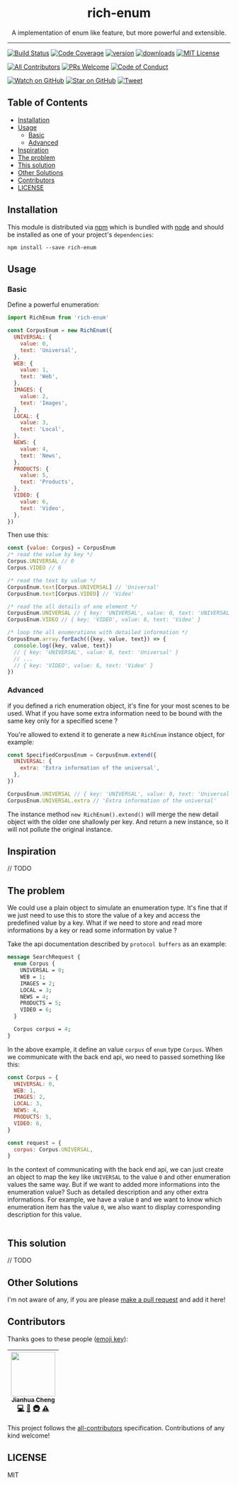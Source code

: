 <div align="center">
<h1>rich-enum</h1>

<p>A implementation of enum like feature, but more powerful and extensible. </p>
</div>

<hr />

[![Build Status][build-badge]][build]
[![Code Coverage][coverage-badge]][coverage]
[![version][version-badge]][package]
[![downloads][downloads-badge]][npmtrends]
[![MIT License][license-badge]][license]

[![All Contributors](https://img.shields.io/badge/all_contributors-1-orange.svg?style=flat-square)](#contributors)
[![PRs Welcome][prs-badge]][prs]
[![Code of Conduct][coc-badge]][coc]

[![Watch on GitHub][github-watch-badge]][github-watch]
[![Star on GitHub][github-star-badge]][github-star]
[![Tweet][twitter-badge]][twitter]

## Table of Contents

<!-- START doctoc generated TOC please keep comment here to allow auto update -->

<!-- DON'T EDIT THIS SECTION, INSTEAD RE-RUN doctoc TO UPDATE -->

* [Installation](#installation)
* [Usage](#usage)
  * [Basic](#basic)
  * [Advanced](#advanced)
* [Inspiration](#inspiration)
* [The problem](#the-problem)
* [This solution](#this-solution)
* [Other Solutions](#other-solutions)
* [Contributors](#contributors)
* [LICENSE](#license)

<!-- END doctoc generated TOC please keep comment here to allow auto update -->

## Installation

This module is distributed via [npm][npm] which is bundled with [node][node] and
should be installed as one of your project's `dependencies`:

```
npm install --save rich-enum
```

## Usage

### Basic

Define a powerful enumeration:

```javascript
import RichEnum from 'rich-enum'

const CorpusEnum = new RichEnum({
  UNIVERSAL: {
    value: 0,
    text: 'Universal',
  },
  WEB: {
    value: 1,
    text: 'Web',
  },
  IMAGES: {
    value: 2,
    text: 'Images',
  },
  LOCAL: {
    value: 3,
    text: 'Local',
  },
  NEWS: {
    value: 4,
    text: 'News',
  },
  PRODUCTS: {
    value: 5,
    text: 'Products',
  },
  VIDEO: {
    value: 6,
    text: 'Video',
  },
})
```

Then use this:

```javascript
const {value: Corpus} = CorpusEnum
/* read the value by key */
Corpus.UNIVERSAL // 0
Corpus.VIDEO // 6

/* read the text by value */
CorpusEnum.text[Corpus.UNIVERSAL] // 'Universal'
CorpusEnum.text[Corpus.VIDEO] // 'Video'

/* read the all details of one element */
CorpusEnum.UNIVERSAL // { key: 'UNIVERSAL', value: 0, text: 'UNIVERSAL' }
CorpusEnum.VIDEO // { key: 'VIDEO', value: 6, text: 'Video' }

/* loop the all enumerations with detailed information */
CorpusEnum.array.forEach(({key, value, text}) => {
  console.log({key, value, text})
  // { key: 'UNIVERSAL', value: 0, text: 'Universal' }
  // ...
  // { key: 'VIDEO', value: 6, text: 'Video' }
})
```

### Advanced

if you defined a rich enumeration object, it's fine for your most scenes to be used. What if you have some extra information need to be bound with the same key only for a specified scene ?

You're allowed to extend it to generate a new `RichEnum` instance object, for example:

```javascript
const SpecifiedCorpusEnum = CorpusEnum.extend({
  UNIVERSAL: {
    extra: 'Extra information of the universal',
  },
})

CorpusEnum.UNIVERSAL // { key: 'UNIVERSAL', value: 0, text: 'Universal', extra: 'Extra information of the universal' }
CorpusEnum.UNIVERSAL.extra // 'Extra information of the universal'
```

The instance method `new RichEnum().extend()` will merge the new detail object with the older one shallowly per key. And return a new instance, so it will not pollute the original instance.

## Inspiration

// TODO

## The problem

We could use a plain object to simulate an enumeration type. It's fine that if we just need to use this to store the value of a key and access the predefined value by a key. What if we need to store and read more informations by a key or read some information by value ?

Take the api documentation described by `protocol buffers` as an example:

```proto
message SearchRequest {
  enum Corpus {
    UNIVERSAL = 0;
    WEB = 1;
    IMAGES = 2;
    LOCAL = 3;
    NEWS = 4;
    PRODUCTS = 5;
    VIDEO = 6;
  }

  Corpus corpus = 4;
}
```

In the above example, it define an value `corpus` of `enum` type `Corpus`. When we communicate with the back end api, wo need to passed something like this:

```javascript
const Corpus = {
  UNIVERSAL: 0,
  WEB: 1,
  IMAGES: 2,
  LOCAL: 3,
  NEWS: 4,
  PRODUCTS: 5,
  VIDEO: 6,
}

const request = {
  corpus: Corpus.UNIVERSAL,
}
```

In the context of communicating with the back end api, we can just create an object to map the key like `UNIVERSAL` to the value `0` and other enumeration values the same way. But if we want to added more informations into the enumeration value? Such as detailed description and any other extra informations. For example, we have a value `0` and we want to know which enumeration item has the value `0`, we also want to display corresponding description for this value.

```

```

## This solution

// TODO

## Other Solutions

I'm not aware of any, if you are please [make a pull request][prs] and add it
here!

## Contributors

Thanks goes to these people ([emoji key][emojis]):

<!-- ALL-CONTRIBUTORS-LIST:START - Do not remove or modify this section -->

<!-- prettier-ignore -->
| [<img src="https://avatars.githubusercontent.com/u/10795207?v=3" width="100px;"/><br /><sub><b>Jianhua Cheng</b></sub>](https://chengjianhua.github.io)<br />[💻](https://github.com/chengjianhua/rich-enum/commits?author=chengjianhua "Code") [📖](https://github.com/chengjianhua/rich-enum/commits?author=chengjianhua "Documentation") [🚇](#infra-chengjianhua "Infrastructure (Hosting, Build-Tools, etc)") [⚠️](https://github.com/chengjianhua/rich-enum/commits?author=chengjianhua "Tests") |
| :---: |

<!-- ALL-CONTRIBUTORS-LIST:END -->

This project follows the [all-contributors][all-contributors] specification.
Contributions of any kind welcome!

## LICENSE

MIT

[npm]: https://www.npmjs.com/
[node]: https://nodejs.org
[build-badge]: https://img.shields.io/travis/chengjianhua/rich-enum.svg?style=flat-square
[build]: https://travis-ci.org/chengjianhua/rich-enum
[coverage-badge]: https://img.shields.io/codecov/c/github/chengjianhua/rich-enum.svg?style=flat-square
[coverage]: https://codecov.io/github/chengjianhua/rich-enum
[version-badge]: https://img.shields.io/npm/v/rich-enum.svg?style=flat-square
[package]: https://www.npmjs.com/package/rich-enum
[downloads-badge]: https://img.shields.io/npm/dm/rich-enum.svg?style=flat-square
[npmtrends]: http://www.npmtrends.com/rich-enum
[license-badge]: https://img.shields.io/npm/l/rich-enum.svg?style=flat-square
[license]: https://github.com/chengjianhua/rich-enum/blob/master/LICENSE
[prs-badge]: https://img.shields.io/badge/PRs-welcome-brightgreen.svg?style=flat-square
[prs]: http://makeapullrequest.com
[donate-badge]: https://img.shields.io/badge/$-support-green.svg?style=flat-square
[coc-badge]: https://img.shields.io/badge/code%20of-conduct-ff69b4.svg?style=flat-square
[coc]: https://github.com/chengjianhua/rich-enum/blob/master/other/CODE_OF_CONDUCT.md
[github-watch-badge]: https://img.shields.io/github/watchers/chengjianhua/rich-enum.svg?style=social
[github-watch]: https://github.com/chengjianhua/rich-enum/watchers
[github-star-badge]: https://img.shields.io/github/stars/chengjianhua/rich-enum.svg?style=social
[github-star]: https://github.com/chengjianhua/rich-enum/stargazers
[twitter]: https://twitter.com/intent/tweet?text=Check%20out%20rich-enum%20by%20%40chengjianhua%20https%3A%2F%2Fgithub.com%2Fchengjianhua%2Frich-enum%20%F0%9F%91%8D
[twitter-badge]: https://img.shields.io/twitter/url/https/github.com/chengjianhua/rich-enum.svg?style=social
[emojis]: https://github.com/chengjianhua/all-contributors#emoji-key
[all-contributors]: https://github.com/chengjianhua/all-contributors
